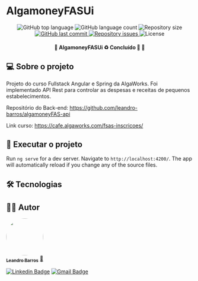# AlgamoneyFASUi

<p align="center">
  <img alt="GitHub top language" src="https://img.shields.io/github/languages/top/leandro-barros/algamoneyFAS-ui.svg">

  <img alt="GitHub language count" src="https://img.shields.io/github/languages/count/leandro-barros/algamoneyFAS-ui.svg">

  <img alt="Repository size" src="https://img.shields.io/github/repo-size/leandro-barros/algamoneyFAS-ui.svg">
  
  <a href="https://github.com/leandro-barros/algamoneyFAS-ui/commits/master">
    <img alt="GitHub last commit" src="https://img.shields.io/github/last-commit/leandro-barros/algamoneyFAS-ui.svg">
  </a>

  <a href="https://github.com/leandro-barros/algamoneyFAS-ui/issues">
    <img alt="Repository issues" src="https://img.shields.io/github/issues/leandro-barros/algamoneyFAS-ui.svg">
  </a>

  <img alt="License" src="https://img.shields.io/badge/license-MIT-brightgreen">
</p>

<h4 align="center"> 
	🚧  AlgamoneyFASUi ♻️ Concluído 🚀 🚧
</h4>

## 💻 Sobre o projeto

Projeto do curso Fullstack Angular e Spring da AlgaWorks. Foi implementado API Rest para controlar as despesas e receitas de pequenos estabelecimentos.

Repositório do Back-end: https://github.com/leandro-barros/algamoneyFAS-api

Link curso: https://cafe.algaworks.com/fsas-inscricoes/

## 🚀 Executar o projeto

Run `ng serve` for a dev server. Navigate to `http://localhost:4200/`. The app will automatically reload if you change any of the source files.

## 🛠 Tecnologias

## 👨‍💻 Autor

<a href="https://www.linkedin.com/in/leandroebarros/">
   <img style="border-radius: 50%;" src="https://avatars.githubusercontent.com/u/13985064?v=4" width="100px;" alt=""/>
  <br />
  <sub><b>Leandro Barros</b></sub></a> <a href="https://www.linkedin.com/in/leandroebarros/" title="leandro">🚀
</a>

[![Linkedin Badge](https://img.shields.io/badge/-Leandro-blue?style=flat-square&logo=Linkedin&logoColor=white&link=https://www.linkedin.com/in/leandroebarros/)](https://www.linkedin.com/in/leandroebarros/) 
[![Gmail Badge](https://img.shields.io/badge/-leandroedbarros@gmail.com-c14438?style=flat-square&logo=Gmail&logoColor=white&link=mailto:leandroedbarros@gmail.com)](leandroedbarros@gmail.com)

